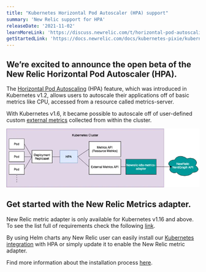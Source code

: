 ```yaml
---
title: "Kubernetes Horizontal Pod Autoscaler (HPA) support"
summary: 'New Relic support for HPA'
releaseDate: '2021-11-02'
learnMoreLink: 'https://discuss.newrelic.com/t/horizontal-pod-autoscaling-based-on-nr-metrics-is-now-available/165851'
getStartedLink: 'https://docs.newrelic.com/docs/kubernetes-pixie/kubernetes-integration/newrelic-hpa-metrics-adapter/newrelic-metrics-adapter/#installation'
---
```


## We’re excited to announce the open beta of the New Relic Horizontal Pod Autoscaler (HPA).

The [Horizontal Pod Autoscaling](https://kubernetes.io/docs/tasks/run-application/horizontal-pod-autoscale/) (HPA) feature, which was introduced in Kubernetes v1.2, allows users to autoscale their applications off of basic metrics like CPU, accessed from a resource called metrics-server.

With Kubernetes v1.6, it became possible to autoscale off of user-defined custom [external metrics](https://kubernetes.io/docs/tasks/run-application/horizontal-pod-autoscale-walkthrough/#autoscaling-on-metrics-not-related-to-kubernetes-objects) collected from within the cluster.

![A diagram that shows how New Relic's metrics adapter works with HPA.](./images/K8sHPA-NR.webp "K8s HAP Architecture with New Relic")

## Get started with the New Relic Metrics adapter.

New Relic metric adapter is only available for Kubernetes v1.16 and above. To see the list full of requirements check the following [link](https://docs.newrelic.com/docs/kubernetes-pixie/kubernetes-integration/newrelic-hpa-metrics-adapter/newrelic-metrics-adapter/#installation).

By using Helm charts any New Relic user can easily install our [Kubernetes integration](https://docs.newrelic.com/docs/kubernetes-pixie/kubernetes-integration/installation/kubernetes-integration-install-configure/) with HPA or simply update it to enable the New Relic metric adapter.

Find more information about the installation process [here](https://docs.newrelic.com/docs/kubernetes-pixie/kubernetes-integration/newrelic-hpa-metrics-adapter/newrelic-metrics-adapter/#installation).

